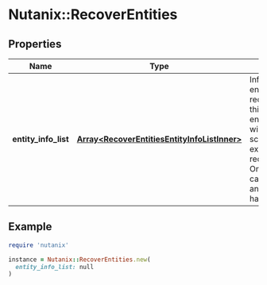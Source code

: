 # Nutanix::RecoverEntities

## Properties

| Name | Type | Description | Notes |
| ---- | ---- | ----------- | ----- |
| **entity_info_list** | [**Array&lt;RecoverEntitiesEntityInfoListInner&gt;**](RecoverEntitiesEntityInfoListInner.md) | Information about entities to be recovered as part of this stage. For VM, entity information will include set of scripts to be executed after recovery of VM. Only one of categories or any_entity_reference has to be provided.  |  |

## Example

```ruby
require 'nutanix'

instance = Nutanix::RecoverEntities.new(
  entity_info_list: null
)
```


